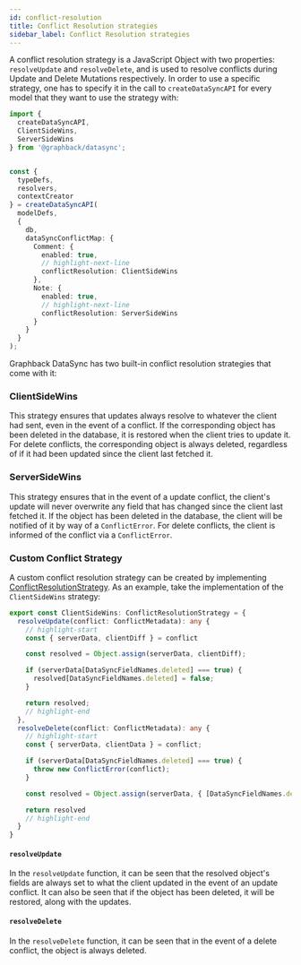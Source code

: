 ```yaml
---
id: conflict-resolution
title: Conflict Resolution strategies
sidebar_label: Conflict Resolution strategies
---
```


A conflict resolution strategy is a JavaScript Object with two properties: `resolveUpdate` and `resolveDelete`, and is used to resolve conflicts during Update and Delete Mutations respectively. In order to use a specific strategy, one has to specify it in the call to `createDataSyncAPI` for every model that they want to use the strategy with:
```typescript
import {
  createDataSyncAPI,
  ClientSideWins,
  ServerSideWins
} from '@graphback/datasync';


const {
  typeDefs,
  resolvers,
  contextCreator
} = createDataSyncAPI(
  modelDefs, 
  { 
    db, 
    dataSyncConflictMap: {
      Comment: {
        enabled: true,
        // highlight-next-line
        conflictResolution: ClientSideWins
      },
      Note: {
        enabled: true,
        // highlight-next-line
        conflictResolution: ServerSideWins
      }
    }
  }
);
```
Graphback DataSync has two built-in conflict resolution strategies that come with it:

### ClientSideWins

This strategy ensures that updates always resolve to whatever the client had sent, even in the event of a conflict. If the corresponding object has been deleted in the database, it is restored when the client tries to update it. For delete conflicts, the corresponding object is always deleted, regardless of if it had been updated since the client last fetched it.


### ServerSideWins

This strategy ensures that in the event of a update conflict, the client's update will never overwrite any field that has changed since the client last fetched it. If the object has been deleted in the database, the client will be notified of it by way of a `ConflictError`. For delete conflicts, the client is informed of the conflict via a `ConflictError`.


### Custom Conflict Strategy

A custom conflict resolution strategy can be created by implementing [ConflictResolutionStrategy](../api/graphback-datasync/interfaces/_util_.conflictresolutionstrategy.md). As an example, take the implementation of the `ClientSideWins` strategy:

```typescript
export const ClientSideWins: ConflictResolutionStrategy = {
  resolveUpdate(conflict: ConflictMetadata): any {
    // highlight-start
    const { serverData, clientDiff } = conflict

    const resolved = Object.assign(serverData, clientDiff);

    if (serverData[DataSyncFieldNames.deleted] === true) {
      resolved[DataSyncFieldNames.deleted] = false;
    }

    return resolved;
    // highlight-end
  },
  resolveDelete(conflict: ConflictMetadata): any {
    // highlight-start
    const { serverData, clientData } = conflict;

    if (serverData[DataSyncFieldNames.deleted] === true) {
      throw new ConflictError(conflict);
    }

    const resolved = Object.assign(serverData, { [DataSyncFieldNames.deleted]: true });

    return resolved
    // highlight-end
  }
}
```

#### `resolveUpdate`

In the `resolveUpdate` function, it can be seen that the resolved object's fields are always set to what the client updated in the event of an update conflict. It can also be seen that if the object has been deleted, it will be restored, along with the updates.


#### `resolveDelete`

In the `resolveDelete` function, it can be seen that in the event of a delete conflict, the object is always deleted.